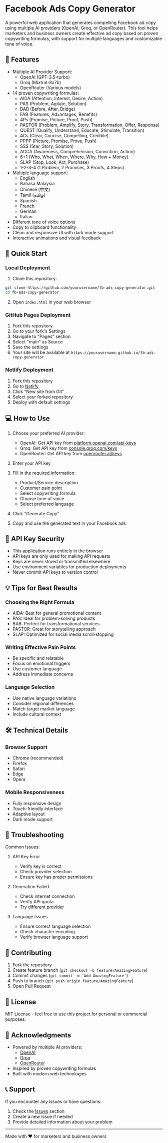 # Facebook Ads Copy Generator

A powerful web application that generates compelling Facebook ad copy using multiple AI providers (OpenAI, Groq, or OpenRouter). This tool helps marketers and business owners create effective ad copy based on proven copywriting formulas, with support for multiple languages and customizable tone of voice.

## 🌟 Features

- Multiple AI Provider Support:
  - OpenAI (GPT-3.5-turbo)
  - Groq (Mixtral-8x7b)
  - OpenRouter (Various models)
- 14 proven copywriting formulas:
  - AIDA (Attention, Interest, Desire, Action)
  - PAS (Problem, Agitate, Solution)
  - BAB (Before, After, Bridge)
  - FAB (Features, Advantages, Benefits)
  - 4Ps (Promise, Picture, Proof, Push)
  - PASTOR (Problem, Amplify, Story, Transformation, Offer, Response)
  - QUEST (Qualify, Understand, Educate, Stimulate, Transition)
  - 4Cs (Clear, Concise, Compelling, Credible)
  - PPPP (Picture, Promise, Prove, Push)
  - SSS (Star, Story, Solution)
  - ACCA (Awareness, Comprehension, Conviction, Action)
  - 6+1 (Who, What, When, Where, Why, How + Money)
  - SLAP (Stop, Look, Act, Purchase)
  - 1-2-3-4 (1 Problem, 2 Promises, 3 Proofs, 4 Steps)
- Multiple language support:
  - English
  - Bahasa Malaysia
  - Chinese (中文)
  - Tamil (தமிழ்)
  - Spanish
  - French
  - German
  - Italian
- Different tone of voice options
- Copy to clipboard functionality
- Clean and responsive UI with dark mode support
- Interactive animations and visual feedback

## 🚀 Quick Start

### Local Deployment
1. Clone this repository:
```bash
git clone https://github.com/yourusername/fb-ads-copy-generator.git
cd fb-ads-copy-generator
```
2. Open `index.html` in your web browser

### GitHub Pages Deployment
1. Fork this repository
2. Go to your fork's Settings
3. Navigate to "Pages" section
4. Select "main" as Source
5. Save the settings
6. Your site will be available at `https://yourusername.github.io/fb-ads-copy-generator`

### Netlify Deployment
1. Fork this repository
2. Go to [Netlify](https://www.netlify.com/)
3. Click "New site from Git"
4. Select your forked repository
5. Deploy with default settings

## 💻 How to Use

1. Choose your preferred AI provider:
   - OpenAI: Get API key from [platform.openai.com/api-keys](https://platform.openai.com/api-keys)
   - Groq: Get API key from [console.groq.com/keys](https://console.groq.com/keys)
   - OpenRouter: Get API key from [openrouter.ai/keys](https://openrouter.ai/keys)

2. Enter your API key

3. Fill in the required information:
   - Product/Service description
   - Customer pain point
   - Select copywriting formula
   - Choose tone of voice
   - Select preferred language

4. Click "Generate Copy"

5. Copy and use the generated text in your Facebook ads

## 🔑 API Key Security

- This application runs entirely in the browser
- API keys are only used for making API requests
- Keys are never stored or transmitted elsewhere
- Use environment variables for production deployments
- Never commit API keys to version control

## 💡 Tips for Best Results

### Choosing the Right Formula
- AIDA: Best for general promotional content
- PAS: Ideal for problem-solving products
- BAB: Perfect for transformational services
- PASTOR: Great for storytelling approach
- SLAP: Optimized for social media scroll-stopping

### Writing Effective Pain Points
- Be specific and relatable
- Focus on emotional triggers
- Use customer language
- Address immediate concerns

### Language Selection
- Use native language variations
- Consider regional differences
- Match target market language
- Include cultural context

## 🛠 Technical Details

### Browser Support
- Chrome (recommended)
- Firefox
- Safari
- Edge
- Opera

### Mobile Responsiveness
- Fully responsive design
- Touch-friendly interface
- Adaptive layout
- Dark mode support

## 🐛 Troubleshooting

Common Issues:
1. API Key Error
   - Verify key is correct
   - Check provider selection
   - Ensure key has proper permissions

2. Generation Failed
   - Check internet connection
   - Verify API quota
   - Try different provider

3. Language Issues
   - Ensure correct language selection
   - Check character encoding
   - Verify browser language support

## 🤝 Contributing

1. Fork the repository
2. Create feature branch (`git checkout -b feature/AmazingFeature`)
3. Commit changes (`git commit -m 'Add AmazingFeature'`)
4. Push to branch (`git push origin feature/AmazingFeature`)
5. Open Pull Request

## 📝 License

MIT License - feel free to use this project for personal or commercial purposes.

## 🙏 Acknowledgments

- Powered by multiple AI providers:
  - [OpenAI](https://openai.com)
  - [Groq](https://groq.com)
  - [OpenRouter](https://openrouter.ai)
- Inspired by proven copywriting formulas
- Built with modern web technologies

## 📞 Support

If you encounter any issues or have questions:
1. Check the [Issues](https://github.com/yourusername/fb-ads-copy-generator/issues) section
2. Create a new issue if needed
3. Provide detailed information about your problem

---

Made with ❤️ for marketers and business owners